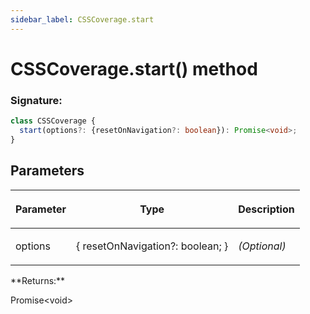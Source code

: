 ```yaml
---
sidebar_label: CSSCoverage.start
---
```


# CSSCoverage.start() method

### Signature:

```typescript
class CSSCoverage {
  start(options?: {resetOnNavigation?: boolean}): Promise<void>;
}
```

## Parameters

<table><thead><tr><th>

Parameter

</th><th>

Type

</th><th>

Description

</th></tr></thead>
<tbody><tr><td>

options

</td><td>

&#123; resetOnNavigation?: boolean; &#125;

</td><td>

_(Optional)_

</td></tr>
</tbody></table>
**Returns:**

Promise&lt;void&gt;
